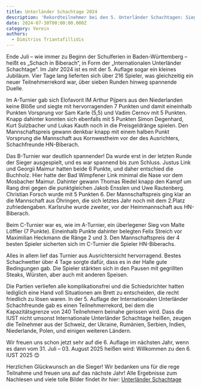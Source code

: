 ```yaml
---
title: Unterländer Schachtage 2024
description: 'Rekordteilnehmer bei den 5. Unterländer Schachtagen: Siege für Pijpers, Link und Löffler.'
date: 2024-07-30T00:00:00.000Z
category: Verein
authors:
  - Dimitrios Triantafillidis
---
```


Ende Juli – wie immer zu Beginn der Schulferien in Baden-Württemberg – heißt es „Schach in Biberach“, in Form der „Internationalen Unterländer Schachtage“. Im Jahr 2024 ist es mit der 5. Auflage sogar ein kleines Jubiläum. Vier Tage lang lieferten sich über 216 Spieler, was gleichzeitig ein neuer Teilnehmerrekord war, über sieben Runden hinweg spannende Duelle.

Im A-Turnier gab sich Elofavorit IM Arthur Pijpers aus den Niederlanden keine Blöße und siegte mit hervorragenden 7 Punkten und damit eineinhalb Punkten Vorsprung vor Sam Karle (5,5) und Vadim Cernov mit 5 Punkten. Knapp dahinter konnten sich ebenfalls mit 5 Punkten Simon Degenhard, Kurt Sulzbacher und Lukas Kauth noch in die Preisgeldränge spielen. Den Mannschaftspreis gewann denkbar knapp mit einem halben Punkt Vorsprung die Mannschaft aus Kornwestheim vor der des Ausrichters, Schachfreunde HN-Biberach.

Das B-Turnier war deutlich spannender! Da wurde erst in der letzten Runde der Sieger ausgespielt, und es war spannend bis zum Schluss. Justus Link und Georgii Maimur hatten beide 6 Punkte, und daher entschied die Buchholz. Hier hatte der Bad Wimpfener Link minimal die Nase vor dem Mosbacher Maimur. Dahinter gewann Thomas Riedel knapp den Kampf um Rang drei gegen die punktgleichen Jakob Ensslen und Uwe Rautenberg. Christian Forsch wurde mit 5 Punkten 6. Der Mannschaftspreis ging klar an die Mannschaft aus Öhringen, die sich letztes Jahr noch mit dem 2.Platz zufriedengaben. Karlsruhe wurde zweiter, vor der Heimmannschaft aus HN-Biberach.

Beim C-Turnier war es, wie im A-Turnier, ein überlegener Sieg von Malte Löffler (7 Punkte). Eineinhalb Punkte dahinter belegten Felix Streich vor Maximilian Heckmann die Ränge 2 und 3. Den Mannschaftspreis der 4 besten Spieler sicherten sich im C-Turnier die Spieler HN-Biberachs.

Alles in allem lief das Turnier aus Ausrichtersicht hervorragend. Bestes Schachwetter über 4 Tage sorgte dafür, dass es in der Halle gute Bedingungen gab. Die Spieler stärkten sich in den Pausen mit gegrillten Steaks, Würsten, aber auch mit anderen Speisen.

Die Partien verliefen alle komplikationsfrei und die Schiedsrichter hatten lediglich eine Hand voll Situationen am Brett zu entscheiden, die recht friedlich zu lösen waren. In der 5. Auflage der Internationalen Unterländer Schachfreunde gab es einen Teilnehmerrekord, bei dem die Kapazitätsgrenze von 240 Teilnehmern beinahe gerissen wird. Dass die IUST nicht umsonst Internationale Unterländer Schachtage heißen, zeugen die Teilnehmer aus der Schweiz, der Ukraine, Rumänien, Serbien, Indien, Niederlande, Polen, und einigen weiteren Ländern.

Wir freuen uns schon jetzt sehr auf die 6. Auflage im nächsten Jahr, wenn es dann vom 31. Juli – 03. August 2025 heißen wird: Willkommen zu den 6. IUST 2025 😊

Herzlichen Glückwunsch an die Sieger! Wir bedanken uns für die rege Teilnahme und freuen uns auf das nächste Jahr! Alle Ergebnisse zum Nachlesen und viele tolle Bilder findet ihr hier: [Unterländer Schachtage](https://www.unterlaender-schachtage.de/)
